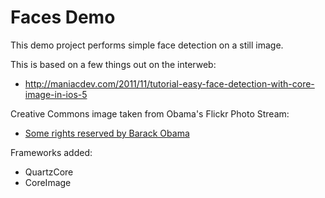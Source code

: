 # Faces Demo

This demo project performs simple face detection on a still image.

This is based on a few things out on the interweb:
* http://maniacdev.com/2011/11/tutorial-easy-face-detection-with-core-image-in-ios-5

Creative Commons image taken from Obama's Flickr Photo Stream:
* [Some rights reserved by Barack Obama](http://www.flickr.com/photos/barackobamadotcom/8156775523/sizes/l/)

Frameworks added:
* QuartzCore
* CoreImage